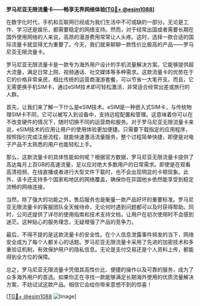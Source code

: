 **罗马尼亚无限流量卡——畅享无界网络体验[[TG💪+ @esim1088](https://t.me/s/esim1088)]**

在数字化时代，手机和互联网已经成为我们生活中不可或缺的一部分。无论是工作、学习还是娱乐，都需要稳定的网络支持。然而，对于经常出国或者需要长期在国外使用网络的人来说，高昂的漫游费用常常让人头疼。这时，选择一款合适的国际流量卡就显得尤为重要了。今天，我们就来聊聊一款性价比极高的产品——罗马尼亚无限流量卡。

罗马尼亚无限流量卡是一款专为海外用户设计的手机流量解决方案。它能够提供超大流量，满足日常上网、视频通话、社交媒体等多种需求。这款流量卡的优势在于它的价格非常亲民，相比传统的运营商漫游套餐，可以节省一大笔开支。而且，它无需更换手机SIM卡，通过eSIM技术即可轻松激活，非常适合经常出差或旅行的人群。

首先，让我们来了解一下什么是eSIM技术。eSIM是一种嵌入式SIM卡，与传统物理SIM卡不同，它可以被写入到设备中，支持远程配置和管理。这意味着你可以在不改变硬件的情况下，随时切换不同的运营商和服务。对于罗马尼亚无限流量卡来说，eSIM技术的应用让用户的使用体验更加便捷。只需要下载指定的应用程序，按照指引完成注册流程，就能快速激活流量服务。整个过程简单快捷，即便是对电子产品不太熟悉的用户也能轻松上手。

那么，这款流量卡的具体性能如何呢？根据官方数据，罗马尼亚无限流量卡提供了高达每月上百GB的高速流量，足以应对绝大多数用户的日常需求。即使是在观看高清视频、在线直播或者进行大型文件下载时，也不会出现明显的卡顿现象。此外，该卡还支持多个国家和地区的网络覆盖，确保你在异国他乡依然能享受到稳定流畅的网络连接。

当然，除了强大的功能之外，售后服务也是衡量一款产品好坏的重要标准。罗马尼亚无限流量卡的客服团队全天候待命，无论何时遇到问题都可以及时获得帮助。同时，公司还提供了详尽的使用指南和技术支持文档，让用户在初次使用时不会感到迷茫。这种贴心的服务理念，无疑增强了产品的竞争力。

最后，不得不提的是这款流量卡的安全性。在个人信息泄露事件频发的当下，网络安全成为了每个人都关心的话题。罗马尼亚无限流量卡采用了先进的加密技术和多重验证机制，有效保护用户的隐私信息。无论是支付交易还是个人资料上传，都能得到全方位的保障。

总之，罗马尼亚无限流量卡凭借其高性价比、便捷的操作以及可靠的服务，成为了众多海外用户的首选。如果你正在寻找一款能够满足长期海外使用的优质流量解决方案，不妨试试这款产品。相信它会给你带来意想不到的惊喜！

[[TG💪+ @esim1088](https://t.me/s/esim1088) ![Image](https://i.postimg.cc/4NQfJmqS/Snipaste-2025-05-13-00-14-12.png)]